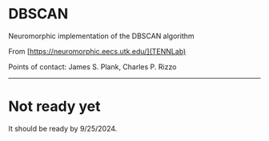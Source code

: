# DBSCAN

Neuromorphic implementation of the DBSCAN algorithm

From [https://neuromorphic.eecs.utk.edu/](TENNLab)

Points of contact: James S. Plank, Charles P. Rizzo

------------------------------------------------------------
# Not ready yet

It should be ready by 9/25/2024.


